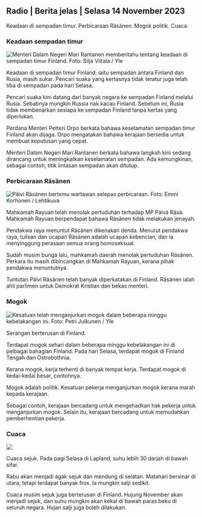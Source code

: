 ## Radio \| Berita jelas \| Selasa 14 November 2023

Keadaan di sempadan timur. Perbicaraan Räsänen. Mogok politik. Cuaca.

### Keadaan sempadan timur

![Menteri Dalam Negeri Mari Rantanen memberitahu tentang keadaan di sempadan timur Finland. Foto: Silja Viitala / Yle](https://images.cdn.yle.fi/image/upload/c_crop,h_2035,w_3619,x_0,y_102/ar_1.7777777777777777,c_fill,g_faces,h_670,/w_pr_1q_auto:eco/f_auto/fl_lossy/v1699539222/39-1186974652d2d84065b6)

Keadaan di sempadan timur Finland, iaitu sempadan antara Finland dan Rusia, masih sukar. Pencari suaka yang kertasnya tidak teratur juga telah tiba di sempadan pada hari Selasa.

Pencari suaka kini datang dari banyak negara ke sempadan Finland melalui Rusia. Sebabnya mungkin Russia nak kacau Finland. Sebelum ini, Rusia tidak membenarkan sesiapa ke sempadan Finland tanpa kertas yang diperlukan.

Perdana Menteri Petteri Orpo berkata bahawa keselamatan sempadan timur Finland akan dijaga. Orpo mengatakan bahawa kerajaan bersedia untuk membuat keputusan yang cepat.

Menteri Dalam Negeri Mari Rantanen berkata bahawa langkah kini sedang dirancang untuk meningkatkan keselamatan sempadan. Ada kemungkinan, sebagai contoh, titik lintasan sempadan akan ditutup.

### Perbicaraan Räsänen

![Päivi Räsänen bertemu wartawan selepas perbicaraan. Foto: Emmi Korhonen / Lehtikuva](https://images.cdn.yle.fi/image/upload/c_crop,h_2874,w_5110,x_10,y_131/ar_1.777777777777777,c_fill,g_faces,h_1_670.q_auto:eco/f_auto/fl_lossy/v1699970382/39-1200146655334491cf27)

Mahkamah Rayuan telah menolak pertuduhan terhadap MP Päivä Räsä. Mahkamah Rayuan berpendapat bahawa Räsänen tidak melakukan jenayah.

Pendakwa raya menuntut Räsänen dikenakan denda. Menurut pendakwa raya, tulisan dan ucapan Räsänen adalah ucapan kebencian, dan ia menyinggung perasaan semua orang homoseksual.

Sudah musim bunga lalu, mahkamah daerah menolak pertuduhan Räsänen. Perkara itu masih dibincangkan di Mahkamah Rayuan, kerana pihak pendakwa menuntutnya.

Tuntutan Päivi Räsänen telah banyak diperkatakan di Finland. Räsänen ialah ahli parlimen untuk Demokrat Kristian dan bekas menteri.

### Mogok

![Kesatuan telah menganjurkan mogok dalam beberapa minggu kebelakangan ini. Foto: Petri Julkunen / Yle ](https://images.cdn.yle.fi/image/upload/c_crop,h_2268,w_4031,x_0,y_79/ar_1.7777777777777777,c_fill,g_faces,h_670/w_pr_1205/w_pr_1205q_auto:eco/f_auto/fl_lossy/v1699516057/39-1197941654c8e0786a42)

Serangan berterusan di Finland.

Terdapat mogok sehari dalam beberapa minggu kebelakangan ini di pelbagai bahagian Finland. Pada hari Selasa, terdapat mogok di Finland Tengah dan Ostrobothnia.

Kerana mogok, kerja terhenti di banyak tempat kerja. Terdapat mogok di kedai-kedai besar, contohnya.

Mogok adalah politik. Kesatuan pekerja menganjurkan mogok kerana marah kepada kerajaan.

Sebagai contoh, kerajaan bercadang untuk mengehadkan hak pekerja untuk menganjurkan mogok. Selain itu, kerajaan bercadang untuk memudahkan pemberhentian pekerja.

### Cuaca

![](https://images.cdn.yle.fi/image/upload/c_crop,h_1080,w_1919,x_0,y_0/ar_1.7777777777777777,c_fill,g_faces,h_675,w_1200/dpr_au/dpr_1.0/ecof_auto/fl_lossy/v1699978341/39-120060665539c47bcdf6)

Cuaca sejuk. Pada pagi Selasa di Lapland, suhu lebih 30 darjah di bawah sifar.

Rabu akan menjadi agak sejuk dan mendung di selatan. Matahari bersinar di utara, tetapi terdapat banyak fros. Ia mungkin salji sedikit.

Cuaca musim sejuk juga berterusan di Finland. Hujung November akan menjadi sejuk, dan suhu mungkin akan kekal di bawah paras beku di seluruh negara. Hujan salji juga boleh dilakukan.